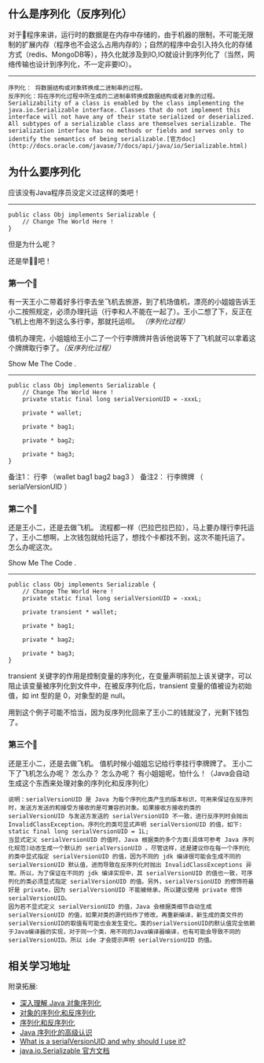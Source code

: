 ##  什么是序列化（反序列化）

对于程序来讲，运行时的数据是在内存中存储的，由于机器的限制，不可能无限制的扩展内存（程序也不会这么占用内存的）；自然的程序中会引入持久化的存储方式（redis、MongoDB等），持久化就涉及到IO,IO就设计到序列化了（当然，网络传输也设计到序列化，不一定非要IO）。

----
    序列化： 将数据结构或对象转换成二进制串的过程。
    反序列化：将在序列化过程中所生成的二进制串转换成数据结构或者对象的过程。
    Serializability of a class is enabled by the class implementing the java.io.Serializable interface. Classes that do not implement this interface will not have any of their state serialized or deserialized. All subtypes of a serializable class are themselves serializable. The serialization interface has no methods or fields and serves only to identify the semantics of being serializable.[官方doc](http://docs.oracle.com/javase/7/docs/api/java/io/Serializable.html)

<!--more-->

##  为什么要序列化

应该没有Java程序员没定义过这样的类吧！

----
    public class Obj implements Serializable {
        // Change The World Here !
    }

但是为什么呢？

还是举🌰🌰吧！

### 第一个🌰
有一天王小二带着好多行李去坐飞机去旅游，到了机场值机，漂亮的小姐姐告诉王小二按照规定，必须办理托运（行李和人不能在一起了）。王小二想了下，反正在飞机上也用不到这么多行李，那就托运呗。 *（序列化过程）*

值机办理完，小姐姐给王小二了一个行李牌牌并告诉他说等下了飞机就可以拿着这个牌牌取行李了。*（反序列化过程）*

Show Me The Code .

----
    public class Obj implements Serializable {
        // Change The World Here !
        private static final long serialVersionUID = -xxxL;

        private * wallet;

        private * bag1;

        private * bag2;

        private * bag3;
    }

备注1： 行李 （wallet  bag1  bag2  bag3 ）
备注2： 行李牌牌 （ serialVersionUID ）


### 第二个🌰
还是王小二，还是去做飞机。
流程都一样（巴拉巴拉巴拉），马上要办理行李托运了，王小二想啊，上次钱包就给托运了，想找个卡都找不到，这次不能托运了。
怎么办呢这次。

Show Me The Code .

----
    public class Obj implements Serializable {
        // Change The World Here !
        private static final long serialVersionUID = -xxxL;

        private transient * wallet;

        private * bag1;

        private * bag2;

        private * bag3;
    }

transient 关键字的作用是控制变量的序列化，在变量声明前加上该关键字，可以阻止该变量被序列化到文件中，在被反序列化后，transient 变量的值被设为初始值，如 int 型的是 0，对象型的是 null。

用到这个例子可能不恰当，因为反序列化回来了王小二的钱就没了，光剩下钱包了。

### 第三个🌰
还是王小二，还是去做飞机。
值机时候小姐姐忘记给行李挂行李牌牌了。
王小二下了飞机怎么办呢？
怎么办？
怎么办呢？
有小姐姐呢，怕什么！（Java会自动生成这个东西来处理对象的序列化和反序列化）

```
说明：serialVersionUID 是 Java 为每个序列化类产生的版本标识，可用来保证在反序列时，发送方发送的和接受方接收的是可兼容的对象。如果接收方接收的类的 serialVersionUID 与发送方发送的 serialVersionUID 不一致，进行反序列时会抛出 InvalidClassException。序列化的类可显式声明 serialVersionUID 的值，如下:
static final long serialVersionUID = 1L;
当显式定义 serialVersionUID 的值时，Java 根据类的多个方面(具体可参考 Java 序列化规范)动态生成一个默认的 serialVersionUID 。尽管这样，还是建议你在每一个序列化的类中显式指定 serialVersionUID 的值，因为不同的 jdk 编译很可能会生成不同的 serialVersionUID 默认值，进而导致在反序列化时抛出 InvalidClassExceptions 异常。所以，为了保证在不同的 jdk 编译实现中，其 serialVersionUID 的值也一致，可序列化的类必须显式指定 serialVersionUID 的值。另外，serialVersionUID 的修饰符最好是 private，因为 serialVersionUID 不能被继承，所以建议使用 private 修饰 serialVersionUID。
因为若不显式定义 serialVersionUID 的值，Java 会根据类细节自动生成 serialVersionUID 的值，如果对类的源代码作了修改，再重新编译，新生成的类文件的serialVersionUID的取值有可能也会发生变化。类的serialVersionUID的默认值完全依赖于Java编译器的实现，对于同一个类，用不同的Java编译器编译，也有可能会导致不同的serialVersionUID。所以 ide 才会提示声明 serialVersionUID 的值。
```

## 相关学习地址

附录拓展:
- [深入理解 Java 对象序列化](http://developer.51cto.com/art/201202/317181.htm)
- [对象的序列化和反序列化](http://www.blogjava.net/lingy/archive/2008/10/10/233630.html)
- [序列化和反序列化](http://www.infoq.com/cn/articles/serialization-and-deserialization)
- [Java 序列化的高级认识](https://www.ibm.com/developerworks/cn/java/j-lo-serial/index.html)
- [What is a serialVersionUID and why should I use it?](https://stackoverflow.com/questions/285793/what-is-a-serialversionuid-and-why-should-i-use-it)
- [java.io.Serializable 官方文档](http://docs.oracle.com/javase/7/docs/api/java/io/Serializable.html) 